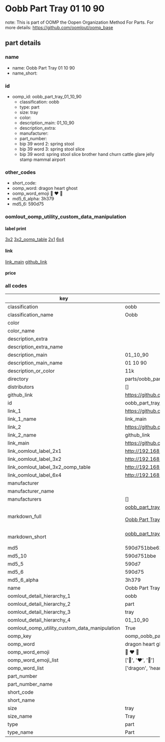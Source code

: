 # Oobb Part Tray 01 10 90  

note: This is part of OOMP the Oopen Organization Method For Parts. For more details: https://github.com/oomlout/oomp_base

##  part details





### name
* name: Oobb Part Tray 01 10 90
* name_short: 
### id
* oomp_id: oobb_part_tray_01_10_90
  * classification: oobb
  * type: part
  * size: tray
  * color: 
  * description_main: 01_10_90
  * description_extra: 
  * manufacturer: 
  * part_number: 
  * bip 39 word 2: spring stool
  * bip 39 word 3: spring stool slice
  * bip 39 word: spring stool slice brother hand churn cattle glare jelly stamp mammal airport

### other_codes
* short_code: 
* oomp_word: dragon heart ghost
* oomp_word_emoji :dragon: :heart: :ghost:
* md5_6_alpha: 3h379
* md5_6: 590d75






### oomlout_oomp_utility_custom_data_manipulation
#### label print
[3x2](http://192.168.1.245:1112/?label=oomp%203h379)
[3x2_oomp_table](http://192.168.1.107:1112/?label=oomp%203h379)
[2x1](http://192.168.1.242:1112/?label=oomp%203h379)
[6x4](http://192.168.1.55:1112/?label=oomp%203h379)    

#### link

[link_main](https://github.com/oomlout/oomlout_oomp_current_version_messy/tree/main/parts/oobb_part_tray_01_10_90) [github_link](https://github.com/oomlout/oomlout_oomp_part_src/tree/main/parts/oobb_part_tray_01_10_90)                             

#### price







### all codes 
| key | value |  
| --- | --- |  
| classification | oobb |  
| classification_name | Oobb |  
| color |  |  
| color_name |  |  
| description_extra |  |  
| description_extra_name |  |  
| description_main | 01_10_90 |  
| description_main_name | 01 10 90 |  
| description_or_color | 11k |  
| directory | parts/oobb_part_tray_01_10_90 |  
| distributors | [] |  
| github_link | https://github.com/oomlout/oomlout_oomp_part_src/tree/main/parts/oobb_part_tray_01_10_90 |  
| id | oobb_part_tray_01_10_90 |  
| link_1 | https://github.com/oomlout/oomlout_oomp_current_version_messy/tree/main/parts/oobb_part_tray_01_10_90 |  
| link_1_name | link_main |  
| link_2 | https://github.com/oomlout/oomlout_oomp_part_src/tree/main/parts/oobb_part_tray_01_10_90 |  
| link_2_name | github_link |  
| link_main | https://github.com/oomlout/oomlout_oomp_current_version_messy/tree/main/parts/oobb_part_tray_01_10_90 |  
| link_oomlout_label_2x1 | http://192.168.1.242:1112/?label=oomp%203h379 |  
| link_oomlout_label_3x2 | http://192.168.1.245:1112/?label=oomp%203h379 |  
| link_oomlout_label_3x2_oomp_table | http://192.168.1.107:1112/?label=oomp%203h379 |  
| link_oomlout_label_6x4 | http://192.168.1.55:1112/?label=oomp%203h379 |  
| manufacturer |  |  
| manufacturer_name |  |  
| manufacturers | [] |  
| markdown_full | [oobb_part_tray_01_10_90](https://github.com/oomlout/oomlout_oomp_current_version_messy/tree/main/parts/oobb_part_tray_01_10_90)<br>[](https://github.com/oomlout/oomlout_oomp_current_version_messy/tree/main/parts/oobb_part_tray_01_10_90)<br>[Oobb Part Tray 01 10 90](https://github.com/oomlout/oomlout_oomp_current_version_messy/tree/main/parts/oobb_part_tray_01_10_90)<br><br> |  
| markdown_short | [oobb_part_tray_01_10_90](https://github.com/oomlout/oomlout_oomp_current_version_messy/tree/main/parts/oobb_part_tray_01_10_90)<br><br> |  
| md5 | 590d751bbe62c488a33461cf96f59e99 |  
| md5_10 | 590d751bbe |  
| md5_5 | 590d7 |  
| md5_6 | 590d75 |  
| md5_6_alpha | 3h379 |  
| name | Oobb Part Tray 01 10 90 |  
| oomlout_detail_hierarchy_1 | oobb |  
| oomlout_detail_hierarchy_2 | part |  
| oomlout_detail_hierarchy_3 | tray |  
| oomlout_detail_hierarchy_4 | 01_10_90 |  
| oomlout_oomp_utility_custom_data_manipulation | True |  
| oomp_key | oomp_oobb_part_tray_01_10_90 |  
| oomp_word | dragon heart ghost |  
| oomp_word_emoji | :dragon: :heart: :ghost: |  
| oomp_word_emoji_list | [':dragon:', ':heart:', ':ghost:'] |  
| oomp_word_list | ['dragon', 'heart', 'ghost'] |  
| part_number |  |  
| part_number_name |  |  
| short_code |  |  
| short_name |  |  
| size | tray |  
| size_name | Tray |  
| type | part |  
| type_name | Part |  
